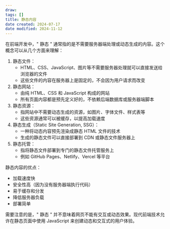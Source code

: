 ```yaml
---
draw:
tags: []
title: 静态内容
date created: 2024-07-17
date modified: 2024-11-12
---
```


在前端开发中，" 静态 " 通常指的是不需要服务器端处理或动态生成的内容。这个概念可以从几个方面来理解：

1. 静态文件：
    - HTML、CSS、JavaScript、图片等不需要服务器处理就可以直接发送给浏览器的文件
    - 这些文件的内容在服务器上是固定的，不会因为用户请求而改变
2. 静态网站：
    - 由纯 HTML、CSS 和 JavaScript 构成的网站
    - 所有页面内容都是预先定义好的，不依赖后端数据库或服务器端脚本
3. 静态资源：
    - 指网站中不需要动态生成的资源，如图片、字体文件、样式表等
    - 这些资源通常可以被缓存，以提高加载速度
4. 静态生成（Static Site Generation, SSG）：
    - 一种将动态内容预先渲染成静态 HTML 文件的技术
    - 生成的静态文件可以直接部署到 CDN 或静态文件服务器上
5. 静态托管：
    - 指将静态文件部署到专门的静态文件托管服务上
    - 例如 GitHub Pages、Netlify、Vercel 等平台

静态内容的优点：

- 加载速度快
- 安全性高（因为没有服务器端执行代码）
- 易于缓存和分发
- 降低服务器负载
- 部署简单

需要注意的是，" 静态 " 并不意味着网页不能有交互或动态效果。现代前端技术允许在静态页面中使用 JavaScript 来创建动态和交互式的用户体验。
